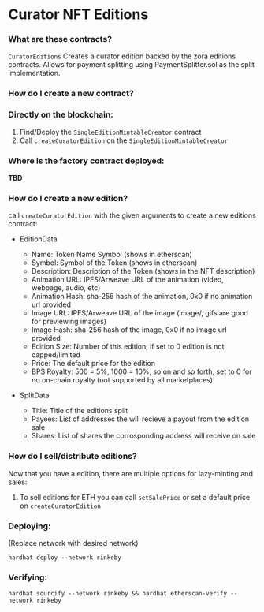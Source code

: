 # Curator NFT Editions

### What are these contracts?
`CuratorEditions`
   Creates a curator edition backed by the zora editions contracts. Allows for payment splitting using PaymentSplitter.sol as the split implementation.

### How do I create a new contract?

### Directly on the blockchain:
1. Find/Deploy the `SingleEditionMintableCreator` contract
2. Call `createCuratorEdition` on the `SingleEditionMintableCreator`


### Where is the factory contract deployed:

**TBD**

### How do I create a new edition?

call `createCuratorEdition` with the given arguments to create a new editions contract:

- EditionData
    - Name: Token Name Symbol (shows in etherscan)
    - Symbol: Symbol of the Token (shows in etherscan)
    - Description: Description of the Token (shows in the NFT description)
    - Animation URL: IPFS/Arweave URL of the animation (video, webpage, audio, etc)
    - Animation Hash: sha-256 hash of the animation, 0x0 if no animation url provided
    - Image URL: IPFS/Arweave URL of the image (image/, gifs are good for previewing images)
    - Image Hash: sha-256 hash of the image, 0x0 if no image url provided
    - Edition Size: Number of this edition, if set to 0 edition is not capped/limited
    - Price: The default price for the edition
    - BPS Royalty: 500 = 5%, 1000 = 10%, so on and so forth, set to 0 for no on-chain royalty (not supported by all marketplaces)

- SplitData
    - Title: Title of the editions split
    - Payees: List of addresses the will recieve a payout from the edition sale
    - Shares: List of shares the corrosponding address will receive on sale

### How do I sell/distribute editions?

Now that you have a edition, there are multiple options for lazy-minting and sales:

1. To sell editions for ETH you can call `setSalePrice` or set a default price on `createCuratorEdition`

### Deploying:
(Replace network with desired network)

`hardhat deploy --network rinkeby`

### Verifying:

`hardhat sourcify --network rinkeby && hardhat etherscan-verify --network rinkeby`

